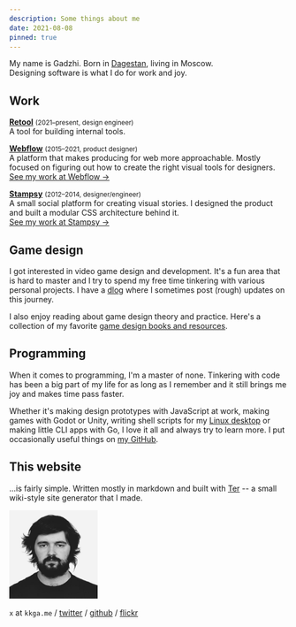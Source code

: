 ```yaml
---
description: Some things about me
date: 2021-08-08
pinned: true
---
```


My name is Gadzhi. Born in
<a href="https://wikipedia.org/wiki/Dagestan">Dagestan</a>, living in
Moscow.<br/> Designing software is what I do for work and joy.

## Work

**[Retool](https://retool.com)** <small>(2021&ndash;present, design
engineer)</small><br/>A tool for building internal tools.

**[Webflow](https://webflow.com)** <small>(2015&ndash;2021, product
designer)</small>
<br/>A platform that makes producing for web more approachable. Mostly focused
on figuring out how to create the right visual tools for designers.<br/>
[See my work at Webflow →](/work/webflow.md)</br>

**[Stampsy](https://stampsy.com)** <small>(2012&ndash;2014,
designer/engineer)</small><br/>A small social platform for creating visual
stories. I designed the product and built a modular CSS architecture behind
it.<br/> [See my work at Stampsy →](/work/stampsy.md)

## Game design

I got interested in video game design and development. It's a fun area that is
hard to master and I try to spend my free time tinkering with various personal
projects. I have a [dlog](/dlog) where I sometimes post (rough) updates on this
journey.

I also enjoy reading about game design theory and practice. Here's a collection
of my favorite
[game design books and resources](/notes/gamedesign-resources.md).

## Programming

When it comes to programming, I'm a master of none. Tinkering with code has been
a big part of my life for as long as I remember and it still brings me joy and
makes time pass faster.

Whether it's making design prototypes with JavaScript at work, making games with
Godot or Unity, writing shell scripts for my
[Linux desktop](https://github.com/kkga/dotfiles) or making little CLI apps with
Go, I love it all and always try to learn more. I put occasionally useful things
on [my GitHub](https://github.com/kkga).

## This website

...is fairly simple. Written mostly in markdown and built with
[Ter](https://ter.kkga.me) -- a small wiki-style site generator that I made.

<img width=160 src="/img/about/face.jpg"/>

`x` at `kkga.me` / [twitter](https://twitter.com/kkga_) /
[github](https://github.com/kkga) / [flickr](https://flickr.com/gadzh)

